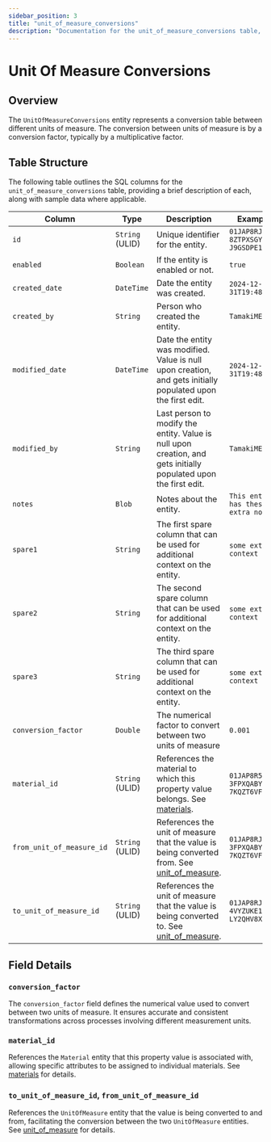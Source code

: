 ```yaml
---
sidebar_position: 3
title: "unit_of_measure_conversions"
description: "Documentation for the unit_of_measure_conversions table, outlining its columns and structure."
---
```


# Unit Of Measure Conversions

## Overview

The `UnitOfMeasureConversions` entity represents a conversion table between different units of measure. The conversion between
units of measure is by a conversion factor, typically by a multiplicative factor.

## Table Structure

The following table outlines the SQL columns for the `unit_of_measure_conversions` table, providing a brief description of each,
along with sample data where applicable.

| Column                    | Type            | Description                                                                                                                                               | Example                             |
|---------------------------|-----------------|-----------------------------------------------------------------------------------------------------------------------------------------------------------|-------------------------------------|
| `id`                      | `String` (ULID) | Unique identifier for the entity.                                                                                                                         | `01JAP8RJBN-8ZTPXSGY-J9GSDPE1`      |
| `enabled`                 | `Boolean`       | If the entity is enabled or not.                                                                                                                          | `true`                              |
| `created_date`            | `DateTime`      | Date the entity was created.                                                                                                                              | `2024-12-31T19:48:44Z`              |
| `created_by`              | `String`        | Person who created the entity.                                                                                                                            | `TamakiMES`                         |
| `modified_date`           | `DateTime`      | Date the entity was modified. Value is null upon creation, and gets initially populated upon the first edit.                                              | `2024-12-31T19:48:44Z`              |
| `modified_by`             | `String`        | Last person to modify the entity. Value is null upon creation, and gets initially populated upon the first edit.                                          | `TamakiMES`                         |
| `notes`                   | `Blob`          | Notes about the entity.                                                                                                                                   | `This entity has these extra notes` |
| `spare1`                  | `String`        | The first spare column that can be used for additional context on the entity.                                                                             | `some extra context 1`              |
| `spare2`                  | `String`        | The second spare column that can be used for additional context on the entity.                                                                            | `some extra context 2`              |
| `spare3`                  | `String`        | The third spare column that can be used for additional context on the entity.                                                                             | `some extra context 3`              |
| `conversion_factor`       | `Double`        | The numerical factor to convert between two units of measure                                                                                              | `0.001`                             |
| `material_id`             | `String` (ULID) | References the material to which this property value belongs. See [materials](../../material-model/material).                                             | `01JAP8R5RT-3FPXQABY-7KQZT6VF`      |
| `from_unit_of_measure_id` | `String` (ULID) | References the unit of measure that the value is being converted from. See [unit_of_measure](../../utility-models/unit-of-measure-model/unit-of-measure). | `01JAP8RJBN-3FPXQABY-7KQZT6VF`      |
| `to_unit_of_measure_id`   | `String` (ULID) | References the unit of measure that the value is being converted to. See [unit_of_measure](../../utility-models/unit-of-measure-model/unit-of-measure).   | `01JAP8RJBN-4VYZUKE1-LY2QHV8X`      |

## Field Details

### `conversion_factor`

The `conversion_factor` field defines the numerical value used to convert between two units of measure. It ensures accurate and
consistent transformations across processes involving different measurement units.

### `material_id`

References the `Material` entity that this property value is associated with, allowing specific attributes to be
assigned to individual materials.
See [materials](../../material-model/material) for details.

### `to_unit_of_measure_id`, `from_unit_of_measure_id`

References the `UnitOfMeasure` entity that the value is being converted to and from, facilitating the conversion between the two `UnitOfMeasure` entities.
See [unit_of_measure](../../utility-models/unit-of-measure-model/unit-of-measure) for details.

